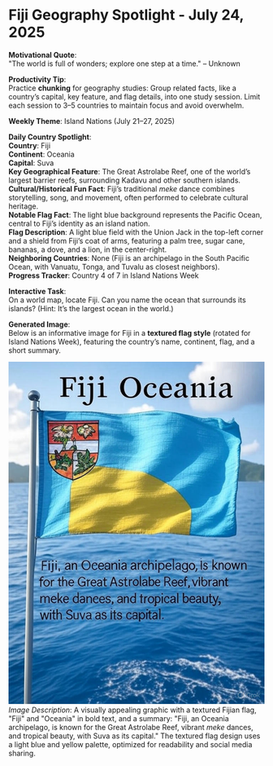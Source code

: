 # Fiji Geography Spotlight - July 24, 2025

**Motivational Quote**:  
"The world is full of wonders; explore one step at a time." – Unknown

**Productivity Tip**:  
Practice **chunking** for geography studies: Group related facts, like a country’s capital, key feature, and flag details, into one study session. Limit each session to 3–5 countries to maintain focus and avoid overwhelm.

**Weekly Theme**: Island Nations (July 21–27, 2025)

**Daily Country Spotlight**:  
**Country**: Fiji  
**Continent**: Oceania  
**Capital**: Suva  
**Key Geographical Feature**: The Great Astrolabe Reef, one of the world’s largest barrier reefs, surrounding Kadavu and other southern islands.  
**Cultural/Historical Fun Fact**: Fiji’s traditional *meke* dance combines storytelling, song, and movement, often performed to celebrate cultural heritage.  
**Notable Flag Fact**: The light blue background represents the Pacific Ocean, central to Fiji’s identity as an island nation.  
**Flag Description**: A light blue field with the Union Jack in the top-left corner and a shield from Fiji’s coat of arms, featuring a palm tree, sugar cane, bananas, a dove, and a lion, in the center-right.  
**Neighboring Countries**: None (Fiji is an archipelago in the South Pacific Ocean, with Vanuatu, Tonga, and Tuvalu as closest neighbors).  
**Progress Tracker**: Country 4 of 7 in Island Nations Week

**Interactive Task**:  
On a world map, locate Fiji. Can you name the ocean that surrounds its islands? (Hint: It’s the largest ocean in the world.)

**Generated Image**:  
Below is an informative image for Fiji in a **textured flag style** (rotated for Island Nations Week), featuring the country’s name, continent, flag, and a short summary.

![Fiji Info Image](https://raw.githubusercontent.com/anirudhlohiya/AndroidBlog-Server/refs/heads/main/images/1_fiji.jpg)  
*Image Description*: A visually appealing graphic with a textured Fijian flag, "Fiji" and "Oceania" in bold text, and a summary: "Fiji, an Oceania archipelago, is known for the Great Astrolabe Reef, vibrant *meke* dances, and tropical beauty, with Suva as its capital." The textured flag design uses a light blue and yellow palette, optimized for readability and social media sharing.
